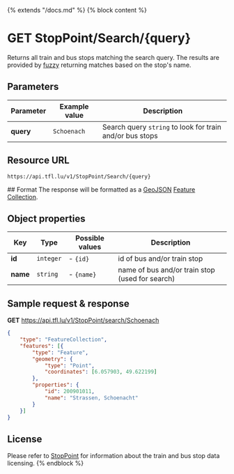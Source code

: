 {% extends "/docs.md" %}
{% block content %}
# GET StopPoint/Search/{query}
Returns all train and bus stops matching the search query. The results are provided by [fuzzy](https://www.npmjs.com/package/fuzzy) returning matches based on the stop's name.

## Parameters
| Parameter         | Example value                   | Description |
| ----------------- | ------------------------------- | ----------- |
| **query** | `Schoenach` | Search query `string` to look for train and/or bus stops |

## Resource URL
    https://api.tfl.lu/v1/StopPoint/Search/{query}

## Format
The response will be formatted as a [GeoJSON](https://en.wikipedia.org/wiki/GeoJSON) [Feature Collection](http://geojson.org/geojson-spec.html#feature-collection-objects).

## Object properties
| Key          | Type      | Possible values | Description |
| ------------ | --------- | --------------- | ----------- |
| **id**       | `integer` | - `{id}`         | id of bus and/or train stop |
| **name**     | `string`  | - `{name}`       | name of bus and/or train stop (used for search) |

## Sample request & response
**GET** https://api.tfl.lu/v1/StopPoint/search/Schoenach
```json
{
	"type": "FeatureCollection",
	"features": [{
		"type": "Feature",
		"geometry": {
			"type": "Point",
			"coordinates": [6.057903, 49.622199]
		},
		"properties": {
			"id": 200901011,
			"name": "Strassen, Schoenacht"
		}
	}]
}
```

## License
Please refer to [StopPoint](/RESTAPIs/StopPoint.md#license) for information about the train and bus stop data licensing.
{% endblock %}
